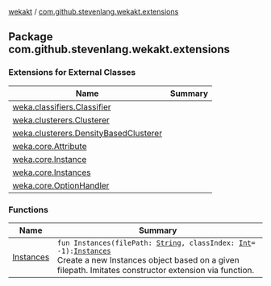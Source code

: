 [wekakt](../index.md) / [com.github.stevenlang.wekakt.extensions](./index.md)

## Package com.github.stevenlang.wekakt.extensions

### Extensions for External Classes

| Name | Summary |
|---|---|
| [weka.classifiers.Classifier](weka.classifiers.-classifier/index.md) |  |
| [weka.clusterers.Clusterer](weka.clusterers.-clusterer/index.md) |  |
| [weka.clusterers.DensityBasedClusterer](weka.clusterers.-density-based-clusterer/index.md) |  |
| [weka.core.Attribute](weka.core.-attribute/index.md) |  |
| [weka.core.Instance](weka.core.-instance/index.md) |  |
| [weka.core.Instances](weka.core.-instances/index.md) |  |
| [weka.core.OptionHandler](weka.core.-option-handler/index.md) |  |

### Functions

| Name | Summary |
|---|---|
| [Instances](-instances.md) | `fun Instances(filePath: `[`String`](https://kotlinlang.org/api/latest/jvm/stdlib/kotlin/-string/index.html)`, classIndex: `[`Int`](https://kotlinlang.org/api/latest/jvm/stdlib/kotlin/-int/index.html)` = -1): `[`Instances`](http://weka.sourceforge.net/doc.stable/weka/core/Instances.html)<br>Create a new Instances object based on a given filepath. Imitates constructor extension via function. |
